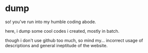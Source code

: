 # dump
so! you've run into my humble coding abode.

here, i dump some cool codes i created, mostly in batch.

though i don't use github too much, so mind my... incorrect usage of descriptions and general ineptitude of the website.
